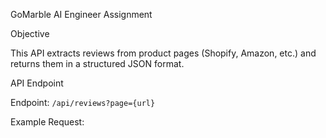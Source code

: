 GoMarble AI Engineer Assignment

Objective

This API extracts reviews from product pages (Shopify, Amazon, etc.) and returns them in a structured JSON format.

API Endpoint

Endpoint: `/api/reviews?page={url}`

 Example Request:
